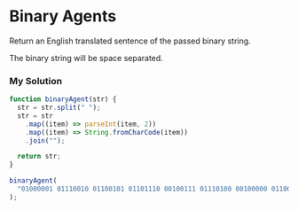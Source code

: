 # Binary Agents

Return an English translated sentence of the passed binary string.

The binary string will be space separated.

### My Solution

```javascript
function binaryAgent(str) {
  str = str.split(" ");
  str = str
    .map((item) => parseInt(item, 2))
    .map((item) => String.fromCharCode(item))
    .join("");

  return str;
}

binaryAgent(
  "01000001 01110010 01100101 01101110 00100111 01110100 00100000 01100010 01101111 01101110 01100110 01101001 01110010 01100101 01110011 00100000 01100110 01110101 01101110 00100001 00111111"
);
```
